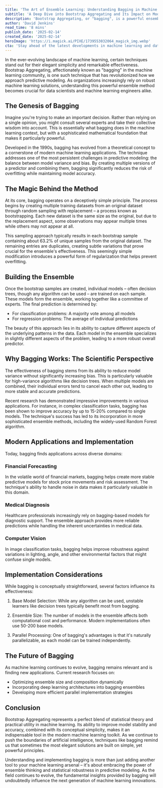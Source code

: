 ```yaml
---
title: 'The Art of Ensemble Learning: Understanding Bagging in Machine Learning'
subtitle: 'A Deep Dive into Bootstrap Aggregating and Its Impact on Modern Machine Learning'
description: 'Bootstrap Aggregating, or "bagging", is a powerful ensemble learning technique that combines multiple models to improve prediction accuracy and reduce overfitting. This article explores how bagging works, its applications across various domains, and why it remains a cornerstone of modern machine learning.'
author: 'David Jenkins'
read_time: '8 mins'
publish_date: '2025-02-14'
created_date: '2025-02-14'
heroImage: 'https://i.magick.ai/PIXE/1739553032064_magick_img.webp'
cta: 'Stay ahead of the latest developments in machine learning and data science - follow us on LinkedIn for regular insights, tutorials, and industry updates on techniques like bagging and other powerful ML approaches.'
---
```


In the ever-evolving landscape of machine learning, certain techniques stand out for their elegant simplicity and remarkable effectiveness. Bootstrap Aggregating, affectionately known as "bagging" in the machine learning community, is one such technique that has revolutionized how we approach predictive modeling. As organizations increasingly rely on robust machine learning solutions, understanding this powerful ensemble method becomes crucial for data scientists and machine learning engineers alike.

## The Genesis of Bagging

Imagine you're trying to make an important decision. Rather than relying on a single opinion, you might consult several experts and take their collective wisdom into account. This is essentially what bagging does in the machine learning context, but with a sophisticated mathematical foundation that makes it particularly powerful.

Developed in the 1990s, bagging has evolved from a theoretical concept to a cornerstone of modern machine learning applications. The technique addresses one of the most persistent challenges in predictive modeling: the balance between model variance and bias. By creating multiple versions of a predictor and combining them, bagging significantly reduces the risk of overfitting while maintaining model accuracy.

## The Magic Behind the Method

At its core, bagging operates on a deceptively simple principle. The process begins by creating multiple training datasets from an original dataset through random sampling with replacement – a process known as bootstrapping. Each new dataset is the same size as the original, but due to the replacement aspect, some observations may appear multiple times while others may not appear at all.

This sampling approach typically results in each bootstrap sample containing about 63.2% of unique samples from the original dataset. The remaining entries are duplicates, creating subtle variations that prove crucial for the ensemble's effectiveness. This seemingly simple modification introduces a powerful form of regularization that helps prevent overfitting.

## Building the Ensemble

Once the bootstrap samples are created, individual models – often decision trees, though any algorithm can be used – are trained on each sample. These models form the ensemble, working together like a committee of experts. The final prediction is determined by:
- For classification problems: A majority vote among all models
- For regression problems: The average of individual predictions

The beauty of this approach lies in its ability to capture different aspects of the underlying patterns in the data. Each model in the ensemble specializes in slightly different aspects of the problem, leading to a more robust overall predictor.

## Why Bagging Works: The Scientific Perspective

The effectiveness of bagging stems from its ability to reduce model variance without significantly increasing bias. This is particularly valuable for high-variance algorithms like decision trees. When multiple models are combined, their individual errors tend to cancel each other out, leading to more stable and accurate predictions.

Recent research has demonstrated impressive improvements in various applications. For instance, in complex classification tasks, bagging has been shown to improve accuracy by up to 15-20% compared to single models. The technique's success has led to its incorporation in more sophisticated ensemble methods, including the widely-used Random Forest algorithm.

## Modern Applications and Implementation

Today, bagging finds applications across diverse domains:

### Financial Forecasting
In the volatile world of financial markets, bagging helps create more stable predictive models for stock price movements and risk assessment. The technique's ability to handle noise in data makes it particularly valuable in this domain.

### Medical Diagnosis
Healthcare professionals increasingly rely on bagging-based models for diagnostic support. The ensemble approach provides more reliable predictions while handling the inherent uncertainties in medical data.

### Computer Vision
In image classification tasks, bagging helps improve robustness against variations in lighting, angle, and other environmental factors that might confuse single models.

## Implementation Considerations

While bagging is conceptually straightforward, several factors influence its effectiveness:

1. Base Model Selection: While any algorithm can be used, unstable learners like decision trees typically benefit most from bagging.

2. Ensemble Size: The number of models in the ensemble affects both computational cost and performance. Modern implementations often use 50-200 base models.

3. Parallel Processing: One of bagging's advantages is that it's naturally parallelizable, as each model can be trained independently.

## The Future of Bagging

As machine learning continues to evolve, bagging remains relevant and is finding new applications. Current research focuses on:

- Optimizing ensemble size and composition dynamically
- Incorporating deep learning architectures into bagging ensembles
- Developing more efficient parallel implementation strategies

## Conclusion

Bootstrap Aggregating represents a perfect blend of statistical theory and practical utility in machine learning. Its ability to improve model stability and accuracy, combined with its conceptual simplicity, makes it an indispensable tool in the modern machine learning toolkit. As we continue to push the boundaries of artificial intelligence, techniques like bagging remind us that sometimes the most elegant solutions are built on simple, yet powerful principles.

Understanding and implementing bagging is more than just adding another tool to your machine learning arsenal – it's about embracing the power of ensemble thinking and statistical robustness in predictive modeling. As the field continues to evolve, the fundamental insights provided by bagging will undoubtedly influence the next generation of machine learning innovations.
